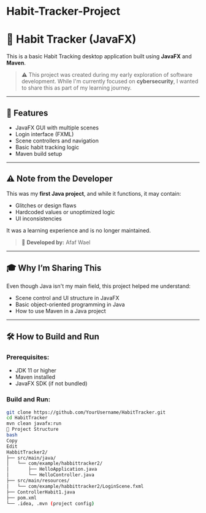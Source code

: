 # Habit-Tracker-Project
# 📝 Habit Tracker (JavaFX)

This is a basic Habit Tracking desktop application built using **JavaFX** and **Maven**.

> ⚠️ This project was created during my early exploration of software development. While I'm currently focused on **cybersecurity**, I wanted to share this as part of my learning journey.

---

## 🚀 Features

- JavaFX GUI with multiple scenes
- Login interface (FXML)
- Scene controllers and navigation
- Basic habit tracking logic
- Maven build setup

---

## ⚠️ Note from the Developer

This was my **first Java project**, and while it functions, it may contain:

- Glitches or design flaws
- Hardcoded values or unoptimized logic
- UI inconsistencies

It was a learning experience and is no longer maintained.

> 👤 **Developed by:** Afaf Wael

---

## 🎓 Why I’m Sharing This

Even though Java isn't my main field, this project helped me understand:
- Scene control and UI structure in JavaFX
- Basic object-oriented programming in Java
- How to use Maven in a Java project

---

## 🛠️ How to Build and Run

### Prerequisites:
- JDK 11 or higher
- Maven installed
- JavaFX SDK (if not bundled)

### Build and Run:
```bash
git clone https://github.com/YourUsername/HabitTracker.git
cd HabitTracker
mvn clean javafx:run
📂 Project Structure
bash
Copy
Edit
HabbitTracker2/
├── src/main/java/
│   └── com/example/habbittracker2/
│       ├── HelloApplication.java
│       └── HelloController.java
├── src/main/resources/
│   └── com/example/habbittracker2/LoginScene.fxml
├── ControllerHabit1.java
├── pom.xml
└── .idea, .mvn (project config)
